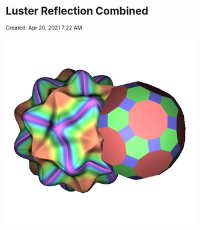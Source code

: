 # Luster Reflection Combined

Created: Apr 20, 2021 7:22 AM

![Luster%20Reflection%20Combined%2090d4762851a74de49c5d3827c6fb4f69/model20200428001(luster).png](Luster%20Reflection%20Combined%2090d4762851a74de49c5d3827c6fb4f69/model20200428001(luster).png)